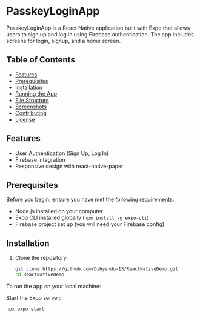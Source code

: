 # PasskeyLoginApp

PasskeyLoginApp is a React Native application built with Expo that allows users to sign up and log in using Firebase authentication. The app includes screens for login, signup, and a home screen.

## Table of Contents
- [Features](#features)
- [Prerequisites](#prerequisites)
- [Installation](#installation)
- [Running the App](#running-the-app)
- [File Structure](#file-structure)
- [Screenshots](#screenshots)
- [Contributing](#contributing)
- [License](#license)

## Features
- User Authentication (Sign Up, Log In)
- Firebase integration
- Responsive design with react-native-paper

## Prerequisites
Before you begin, ensure you have met the following requirements:
- Node.js installed on your computer
- Expo CLI installed globally (`npm install -g expo-cli`)
- Firebase project set up (you will need your Firebase config)

## Installation
1. Clone the repository:
   ```bash
   git clone https://github.com/Dibyendu-13/ReactNativeDemo.git
   cd ReactNativeDemo
   
To run the app on your local machine:

Start the Expo server:
 ```bash
 npx expo start
